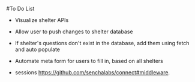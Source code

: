 #To Do List
- Visualize shelter APIs
- Allow user to push changes to shelter database
- If shelter's questions don't exist in the database, add them using fetch and auto populate
- Automate meta form for users to fill in, based on all shelters

- sessions
https://github.com/senchalabs/connect#middleware.